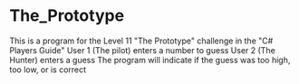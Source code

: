 # The_Prototype
This is a program for the Level 11 "The Prototype" challenge in the "C# Players Guide"
User 1 (The pilot) enters a number to guess
User 2 (The Hunter) enters a guess
The program will indicate if the guess was too high, too low, or is correct
